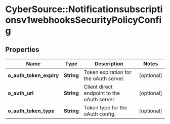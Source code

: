 # CyberSource::Notificationsubscriptionsv1webhooksSecurityPolicyConfig

## Properties
Name | Type | Description | Notes
------------ | ------------- | ------------- | -------------
**o_auth_token_expiry** | **String** | Token expiration for the oAuth server. | [optional] 
**o_auth_url** | **String** | Client direct endpoint to the oAuth server. | [optional] 
**o_auth_token_type** | **String** | Token type for the oAuth config. | [optional] 


